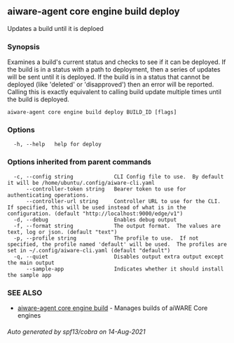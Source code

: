 ## aiware-agent core engine build deploy

Updates a build until it is deploed

### Synopsis

Examines a build's current status and checks to see if it can be deployed. If the
build is in a status with a path to deployment, then a series of updates will be
sent until it is deployed. If the build is in a status that cannot be deployed
(like 'deleted' or 'disapproved') then an error will be reported. Calling this
is exactly equivalent to calling build update multiple times until the build is
deployed.

```
aiware-agent core engine build deploy BUILD_ID [flags]
```

### Options

```
  -h, --help   help for deploy
```

### Options inherited from parent commands

```
  -c, --config string             CLI Config file to use.  By default it will be /home/ubuntu/.config/aiware-cli.yaml
      --controller-token string   Bearer token to use for authenticating operations.
      --controller-url string     Controller URL to use for the CLI.  If specified, this will be used instead of what is in the configuration. (default "http://localhost:9000/edge/v1")
  -d, --debug                     Enables debug output
  -f, --format string             The output format.  The values are text, log or json. (default "text")
  -p, --profile string            The profile to use.  If not specified, the profile named 'default' will be used.  The profiles are set in ~/.config/aiware-cli.yaml (default "default")
  -q, --quiet                     Disables output extra output except the main output
      --sample-app                Indicates whether it should install the sample app
```

### SEE ALSO

* [aiware-agent core engine build](/cli/aiware-agent_core_engine_build.md)	 - Manages builds of aiWARE Core engines

###### Auto generated by spf13/cobra on 14-Aug-2021
